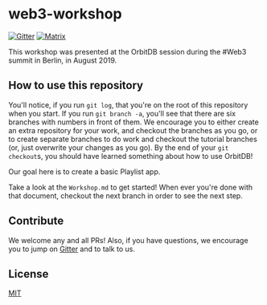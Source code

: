 # web3-workshop

[![Gitter](https://img.shields.io/gitter/room/nwjs/nw.js.svg)](https://gitter.im/orbitdb/Lobby) [![Matrix](https://img.shields.io/badge/matrix-%23orbitdb%3Apermaweb.io-blue.svg)](https://riot.permaweb.io/#/room/#orbitdb:permaweb.io)

This workshop was presented at the OrbitDB session during the #Web3 summit in Berlin, in August 2019.

## How to use this repository

You'll notice, if you run `git log`, that you're on the root of this repository when you start. If you run `git branch -a`, you'll see that there are six branches with numbers in front of them. We encourage you to either create an extra repository for your work, and checkout the branches as you go, or to create separate branches to do work and checkout the tutorial branches (or, just overwrite your changes as you go). By the end of your `git checkout`s, you should have learned something about how to use OrbitDB!

Our goal here is to create a basic Playlist app.

Take a look at the `Workshop.md` to get started! When ever you're done with that document, checkout the next branch in order to see the next step.

## Contribute

We welcome any and all PRs! Also, if you have questions, we encourage you to jump on [Gitter](https://gitter.im/orbitdb/Lobby) and to talk to us.

## License

[MIT](LICENSE)
